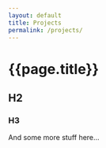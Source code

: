 ```yaml
---
layout: default
title: Projects
permalink: /projects/
---
```


# {{page.title}}

## H2

### H3

And some more stuff here…